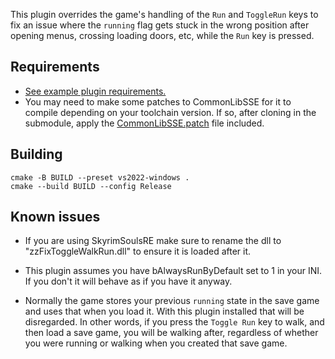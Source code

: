 This plugin overrides the game's handling of the `Run` and `ToggleRun` keys to fix an issue where
the `running` flag gets stuck in the wrong position after opening menus, crossing loading doors, etc, while
the `Run` key is pressed.

## Requirements
* [See example plugin requirements.](https://github.com/Ryan-rsm-McKenzie/ExamplePlugin-CommonLibSSE)
* You may need to make some patches to CommonLibSSE for it to compile depending on your toolchain version. If so, after
cloning in the submodule, apply the [CommonLibSSE.patch](CommonLibSSE.patch) file included.

## Building
```
cmake -B BUILD --preset vs2022-windows .
cmake --build BUILD --config Release
```

## Known issues
* If you are using SkyrimSoulsRE make sure to rename the dll to "zzFixToggleWalkRun.dll" to ensure it is loaded after it.
* This plugin assumes you have bAlwaysRunByDefault set to 1 in your INI. If you don't it will behave as if you have it
anyway.

* Normally the game stores your previous `running` state in the save game and uses that when you load it. With this
plugin installed that will be disregarded. In other words, if you press the `Toggle Run` key to walk, and then load a
save game, you will be walking after, regardless of whether you were running or walking when you created that save game.
